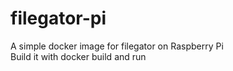 # filegator-pi
A simple docker image for filegator on Raspberry Pi
<br>
Build it with docker build and run
